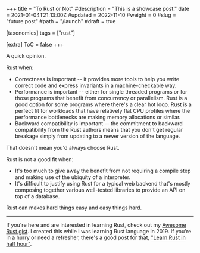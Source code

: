 +++
title = "To Rust or Not"
#description = "This is a showcase post."
date = 2021-01-04T21:13:00Z
#updated = 2022-11-10
#weight = 0
#slug = "future post"
#path = "/launch"
#draft = true

[taxonomies]
tags = ["rust"]

[extra]
ToC = false
+++

A quick opinion.

Rust when:
- Correctness is important -- it provides more tools to help you write correct code and express invariants in a machine-checkable way.
- Performance is important -- either for single threaded programs or for those programs that benefit from concurrency or parallelism. Rust is a good option for some programs where there's a clear hot loop. Rust is a perfect fit for workloads that have relatively flat CPU profiles where the performance bottlenecks are making memory allocations or similar.
- Backward compatibility is important -- the commitment to backward compatibility from the Rust authors means that you don't get regular breakage simply from updating to a newer version of the language.

That doesn't mean you'd always choose Rust.

Rust is not a good fit when:
- It's too much to give away the benefit from not requiring a compile step and making use of the ubiquity of a interpreter.
- It's difficult to justify using Rust for a typical web backend that's mostly composing together various well-tested libraries to provide an API on top of a database.

Rust can makes hard things easy and easy things hard.

---

If you're here and are interested in learning Rust, check out my [Awesome Rust gist](https://gist.github.com/cedrickchee/f729e848b52eab8fbc88a3910072198c). I created this while I was learning Rust language in 2019. If you're in a hurry or need a refresher, there's a good post for that, ["Learn Rust in half hour"](https://fasterthanli.me/articles/a-half-hour-to-learn-rust).

